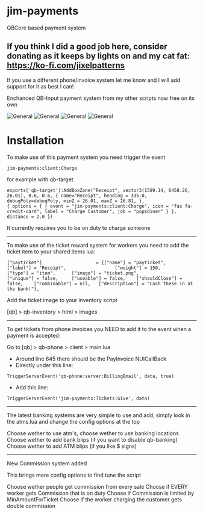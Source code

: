 # jim-payments
QBCore based payment system

If you think I did a good job here, consider donating as it keeps by lights on and my cat fat:
https://ko-fi.com/jixelpatterns
--------------

If you use a different phone/invoice system let me know and I will add support for it as best I can!

Enchanced QB-Input payment system from my other scripts now free on its own

![General](https://i.imgur.com/37d2mE3.jpeg) ![General](https://i.imgur.com/AIdXzxX.jpeg)
![General](https://i.imgur.com/RYADcI2.jpeg) ![General](https://i.imgur.com/ICbQyeQ.jpeg)
# Installation

To make use of this payment system you need trigger the event

```jim-payments:client:Charge```

for example with qb-target
```
exports['qb-target']:AddBoxZone("Receipt", vector3(1589.14, 6458.26, 26.01), 0.6, 0.6, { name="Receipt", heading = 335.0, debugPoly=debugPoly, minZ = 26.01, maxZ = 26.81, }, 
{ options = { { event = "jim-payments:client:Charge", icon = "fas fa-credit-card", label = "Charge Customer", job = "popsdiner" } }, distance = 2.0	})
```
It currently requires you to be on duty to charge someone

--------------

To make use of the ticket reward system for workers you need to add the ticket item to your shared items lua:
```
["payticket"] 					 = {["name"] = "payticket", 				["label"] = "Receipt", 	     			["weight"] = 150, 		["type"] = "item", 		["image"] = "ticket.png", 				["unique"] = false,   	["useable"] = false,    ["shouldClose"] = false,    ["combinable"] = nil,   ["description"] = "Cash these in at the bank!"},	
```

Add the ticket image to your inventory script

[qb] > qb-inventory > html > images

--------------
To get tickets from phone invoices you NEED to add it to the event when a payment is accepted:

Go to [qb] > qb-phone > client > main.lua
- Around line 645 there should be the PayInvoice NUICallBack
- Directly under this line:

```TriggerServerEvent('qb-phone:server:BillingEmail', data, true)```

- Add this line:

```TriggerServerEvent('jim-payments:Tickets:Give', data)```

--------------

The latest banking systems are very simple to use and add,
simply look in the atms.lua and change the config options at the top

Choose wether to use atm's, choose wether to use banking locations
Choose wether to add bank blips (if you want to disable qb-banking)
Choose wether to add ATM blips (if you like $ signs)


--------------

New Commission system added

This brings more config options to find tune the script

Choose wether people get commission from every sale
Choose if EVERY worker gets Commission that is on duty
Choose if Commission is limited by MinAmountForTicket
Choose if the worker charging the customer gets double commission
